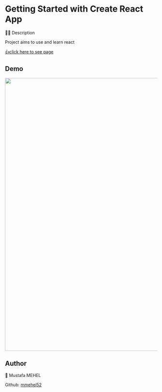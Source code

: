 # Getting Started with Create React App
👨‍💻 Description

Project aims to use and learn  react 



 [👍click here to see page](https://mmehel52.github.io/reactprj/)
 
## Demo
<img src="" width="900"/>


      



## Author
👤 Mustafa MEHEL


Github: [mmehel52](https://github.com/mmehel52)
